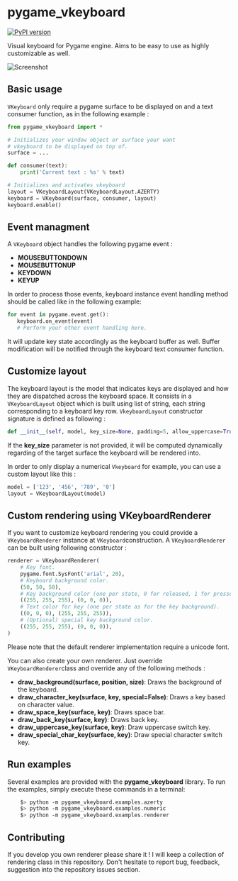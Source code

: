 # pygame_vkeyboard

[![PyPI version](https://badge.fury.io/py/pygame_vkeyboard.svg)](https://badge.fury.io/py/pygame_vkeyboard)

Visual keyboard for Pygame engine. Aims to be easy to use as highly customizable as well.

![Screenshot](https://raw.githubusercontent.com/Faylixe/pygame_vkeyboard/master/screenshot/embedded.png)

## Basic usage

``VKeyboard`` only require a pygame surface to be displayed on and a text consumer function, as in the following example :

```python
from pygame_vkeyboard import *

# Initializes your window object or surface your want
# vkeyboard to be displayed on top of.
surface = ...

def consumer(text):
    print('Current text : %s' % text)

# Initializes and activates vkeyboard
layout = VKeyboardLayout(VKeyboardLayout.AZERTY)
keyboard = VKeyboard(surface, consumer, layout)
keyboard.enable()
```

## Event managment

A ``VKeyboard`` object handles the following pygame event :

- **MOUSEBUTTONDOWN**
- **MOUSEBUTTONUP**
- **KEYDOWN**
- **KEYUP**

In order to process those events, keyboard instance event handling method should be called like in the following example:

```python
for event in pygame.event.get():
   keyboard.on_event(event)
   # Perform your other event handling here.
```

It will update key state accordingly as the keyboard buffer as well. Buffer modification will be notified
through the keyboard text consumer function.

## Customize layout

The keyboard layout is the model that indicates keys are displayed and how they are dispatched
across the keyboard space. It consists in a ``VKeyboardLayout`` object which is built using list of string,
each string corresponding to a keyboard key row. ``VkeyboardLayout`` constructor signature is defined as following :

```python
def __init__(self, model, key_size=None, padding=5, allow_uppercase=True, allow_special_chars=True, allow_space=True)
```

If the **key_size** parameter is not provided, it will be computed dynamically regarding of the target
surface the keyboard will be rendered into.

In order to only display a numerical ``Vkeyboard`` for example, you can use a custom layout like this :

```python
model = ['123', '456', '789', '0']
layout = VKeyboardLayout(model)
```

## Custom rendering using VKeyboardRenderer

If you want to customize keyboard rendering you could provide a ``VKeyboardRenderer`` instance at ``VKeyboard``construction.
A ``VKeyboardRenderer`` can be built using following constructor :

```python
renderer = VKeyboardRenderer(
    # Key font.
    pygame.font.SysFont('arial', 20),
    # Keyboard background color.
    (50, 50, 50),
    # Key background color (one per state, 0 for released, 1 for pressed).
    ((255, 255, 255), (0, 0, 0)),
    # Text color for key (one per state as for the key background).
    ((0, 0, 0), (255, 255, 255)),
    # (Optional) special key background color.
    ((255, 255, 255), (0, 0, 0)),
)
```

Please note that the default renderer implementation require a unicode font.

You can also create your own renderer. Just override ``VKeyboardRenderer``class and override any of the following methods :

- **draw_background(surface, position, size)**: Draws the background of the keyboard.
- **draw_character_key(surface, key, special=False)**: Draws a key based on character value.
- **draw_space_key(surface, key)**: Draws space bar.
- **draw_back_key(surface, key)**: Draws back key.
- **draw_uppercase_key(surface, key)**: Draw uppercase switch key.
- **draw_special_char_key(surface, key)**: Draw special character switch key.

## Run examples

Several examples are provided with the **pygame_vkeyboard** library.
To run the examples, simply execute these commands in a terminal:

```bash
    $> python -m pygame_vkeyboard.examples.azerty
    $> python -m pygame_vkeyboard.examples.numeric
    $> python -m pygame_vkeyboard.examples.renderer
```

## Contributing

If you develop you own renderer please share it ! I will keep a collection of rendering class in this repository.
Don't hesitate to report bug, feedback, suggestion into the repository issues section.
